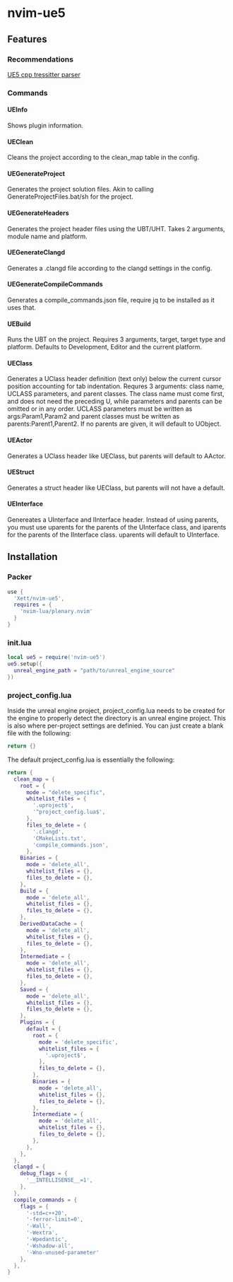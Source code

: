 # nvim-ue5
## Features
### Recommendations
[UE5 cpp tressitter parser](https://github.com/Xett/tree-sitter-cpp-ue5)
### Commands
#### UEInfo
Shows plugin information.
#### UEClean
Cleans the project according to the clean_map table in the config.
#### UEGenerateProject
Generates the project solution files. Akin to calling GenerateProjectFiles.bat/sh for the project.
#### UEGenerateHeaders
Generates the project header files using the UBT/UHT.
Takes 2 arguments, module name and platform.
#### UEGenerateClangd
Generates a .clangd file according to the clangd settings in the config.
#### UEGenerateCompileCommands
Generates a compile_commands.json file, require jq to be installed as it uses that.
#### UEBuild
Runs the UBT on the project.
Requires 3 arguments, target, target type and platform. Defaults to Development, Editor and the current platform.
#### UEClass
Generates a UClass header definition (text only) below the current cursor position accounting for tab indentation.
Requres 3 arguments: class name, UCLASS parameters, and parent classes. 
The class name must come first, and does not need the preceding U, while parameters and parents can be omitted or in any order.
UCLASS parameters must be written as args:Param1,Param2 and parent classes must be written as parents:Parent1,Parent2.
If no parents are given, it will default to UObject.
#### UEActor
Generates a UClass header like UEClass, but parents will default to AActor.
#### UEStruct
Generates a struct header like UEClass, but parents will not have a default.
#### UEInterface
Genereates a UInterface and IInterface header. 
Instead of using parents, you must use uparents for the parents of the UInterface class, and iparents for the parents of the IInterface class. 
uparents will default to UInterface.
## Installation
### Packer
``` lua
use {
  'Xett/nvim-ue5',
  requires = {
    'nvim-lua/plenary.nvim'
  }
}
```
### init.lua
``` lua
local ue5 = require('nvim-ue5')
ue5.setup({
  unreal_engine_path = "path/to/unreal_engine_source"
})
```
### project_config.lua
Inside the unreal engine project, project_config.lua needs to be created for the engine to properly detect the directory is an unreal engine project. This is also where per-project settings are definied.
You can just create a blank file with the following:
``` lua
return {}
```

The default project_config.lua is essentially the following:
``` lua
return {
  clean_map = {
    root = {
      mode = "delete_specific",
      whitelist_files = {
        '.uproject$',
        '^project_config.lua$',
      },
      files_to_delete = {
        '.clangd',
        'CMakeLists.txt',
        'compile_commands.json',
      },
    Binaries = {
      mode = 'delete_all',
      whitelist_files = {},
      files_to_delete = {},
    },
    Build = {
      mode = 'delete_all',
      whitelist_files = {},
      files_to_delete = {},
    },
    DerivedDataCache = {
      mode = 'delete_all',
      whitelist_files = {},
      files_to_delete = {},
    },
    Intermediate = {
      mode = 'delete_all',
      whitelist_files = {},
      files_to_delete = {},
    },
    Saved = {
      mode = 'delete_all',
      whitelist_files = {},
      files_to_delete = {},
    },
    Plugins = {
      default = {
        root = {
          mode = 'delete_specific',
          whitelist_files = {
            '.uproject$',
          },
          files_to_delete = {},
        },
        Binaries = {
          mode = 'delete_all',
          whitelist_files = {},
          files_to_delete = {},
        },
        Intermediate = {
          mode = 'delete_all',
          whitelist_files = {},
          files_to_delete = {},
        },
      },
    },
  },
  clangd = {
    debug_flags = {
      '__INTELLISENSE__=1',
    },
  },
  compile_commands = {
    flags = {
      '-std=c++20',
      '-ferror-limit=0',
      '-Wall',
      '-Wextra',
      '-Wpedantic',
      '-Wshadow-all',
      '-Wno-unused-parameter'
    },
  },
}
```
